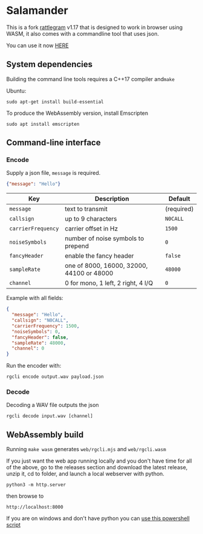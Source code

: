 # Salamander

This is a fork [rattlegram](https://github.com/aicodix/rattlegram) v1.17 that is designed to work in browser using WASM, it also comes with a commandline tool that uses json.

You can use it now [HERE](https://noctonic.github.io/salamander/)

## System dependencies

Building the command line tools requires a C++17 compiler and`make`

Ubuntu:
```
sudo apt-get install build-essential
```

To produce the WebAssembly version, install Emscripten 

```
sudo apt install emscripten
```

## Command-line interface


### Encode

Supply a json file, `message` is required.

```json
{"message": "Hello"}
```

| Key | Description | Default |
|-----|-------------|---------|
| `message` | text to transmit | (required) |
| `callsign` | up to 9 characters | `N0CALL` |
| `carrierFrequency` | carrier offset in Hz | `1500` |
| `noiseSymbols` | number of noise symbols to prepend | `0` |
| `fancyHeader` | enable the fancy header | `false` |
| `sampleRate` | one of 8000, 16000, 32000, 44100 or 48000 | `48000` |
| `channel` | 0 for mono, 1 left, 2 right, 4 I/Q | `0` |

Example with all fields:

```json
{
  "message": "Hello",
  "callsign": "N0CALL",
  "carrierFrequency": 1500,
  "noiseSymbols": 0,
  "fancyHeader": false,
  "sampleRate": 48000,
  "channel": 0
}
```

Run the encoder with:

```
rgcli encode output.wav payload.json
```

### Decode

Decoding a WAV file outputs the json

```
rgcli decode input.wav [channel]
```

## WebAssembly build

Running `make wasm` generates
`web/rgcli.mjs` and `web/rgcli.wasm`

If you just want the web app running locally and you don't have time for all of the above, go to the releases section and download the latest release, unzip it, cd to folder, and launch a local webserver with python.
```
python3 -m http.server
```
then browse to 

```
http://localhost:8000
```
If you are on windows and don't have python you can [use this powershell script](https://gist.github.com/noctonic/0cadb91a2c127ecf3ef93c11a813dd5d)
